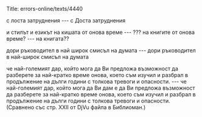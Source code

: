 Title: errors-online/texts/4440

с лоста затруднения ---  с Доста затруднения

и стилът и езикът на кишата от онова време --- ??? на книгите от онова време? --- на книгата??

дори ръководител в най широк смисъл на думата --- дори ръководител в най-широк смисъл на думата

че най-големият дар, който мога да Ви предложа възможност да разберете за най-кратко време онова, което съм изучил и разбрал в продължение на дълги години с толкова тревоги и опасности. --- че най-големият дар, който мога да Ви дам е да Ви предложа възможност да разберете за най-кратко време онова, което съм изучил и разбрал в продължение на дълги години с толкова тревоги и опасности. (Сравнено със стр. XXII от DjVu файла в Библиоман.)

